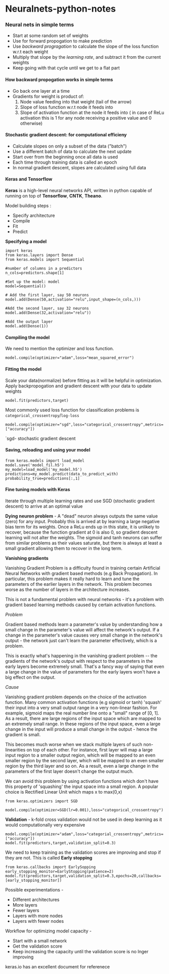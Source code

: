 # Neuralnets-python-notes

### **Neural nets in simple terms**

* Start at some random set of weights
* Use for forward propogation to make prediction
* Use *backward progragation* to calculate the slope of the loss function w.r.t each weight
* Multiply that slope by the *learning rate*, and subtract it from the current weights
* Keep going with that cycle until we get to a flat part
 
#### **How backward propogation works in simple terms**

* Go back one layer at a time
* Gradients for weight is product of:
	1. Node value feeding into that weight (tail of the arrow)
	2. Slope of loss function w.r.t node it feeds into
	3. Slope of activation function at the node it feeds into ( in case of ReLu activation this is 1 for any node receiving a positive value and 0 otherwise)

#### **Stochastic gradient descent: for computational efficieny**
* Calculate slopes on only a subset of the data ("batch")
* Use a different batch of data to calculate the next update
* Start over from the beginning once all data is used
* Each time through training data is called an epoch
* In normal gradient descent, slopes are calculated using full data 

#### Keras and Tensorflow
**Keras** is a high-level neural networks API, written in python capable of running on top of **Tensorflow**, **CNTK**, **Theano**.

Model building steps :

* Specify architecture
* Compile
* Fit
* Predict

**Specifying a model**

```{python}
import keras
from keras.layers import Dense
from keras.models import Sequential

#number of columns in a predictors 
n_cols=predictors.shape[1] 

#Set up the model: model
model=Sequential()

# Add the first layer, say 50 neurons
model.add(Dense(50,activation="relu",input_shape=(n_cols,)))

#Add the second layer, say 32 neurons
model.add(Dense(32,activation="relu"))

#Add the output layer
model.add(Dense(1))

```
#### Compiling the model
We need to mention the optimizer and loss function. 
```{python}
model.compile(optimizer="adam",loss="mean_squared_error")
```
#### Fitting the model 
Scale your data(normalize) before fitting as it will be helpful in optimization. Apply backpropogation and gradient descent with your data to update weights
```{python}
model.fit(predictors,target)
```
Most commonly used loss function for classification problems is `categorical_crossentropy`/`log-loss` 
```{python}
model.compile(optimizer="sgd",loss="categorical_crossentropy",metrics=["accuracy"])
```
`sgd- stochastic gradient descent

#### Saving, reloading and using your model
```{python}
from keras.models import load_model
model.save('model_fil.h5')
my_model=load_model('my_model.h5')
predictions=my_model.predict(data_to_predict_with)
probability_true=predictions[:,1]
```

#### Fine tuning models with Keras
Iterate through multiple learning rates and use SGD (stochastic gradient descent) to arrive at an optimal value

**Dying neuron problem** - A "dead" neuron always outputs the same value (zero) for any input. Probably this is arrived at by learning a large negative bias term for its weights. Once a ReLu ends up in this state, it is unlikely to recover, because the function gradient at 0 is also 0, so gradient descent learning will not alter the weights. The sigmoid and tanh neurons can suffer from similar problems as their values saturate, but there is always at least a small gradient allowing them to recover in the long term.
 
**Vanishing gradients** 

Vanishing Gradient Problem is a difficulty found in training certain Artificial Neural Networks with gradient based methods (e.g Back Propagation). In particular, this problem makes it really hard to learn and tune the parameters of the earlier layers in the network. This problem becomes worse as the number of layers in the architecture increases.

This is not a fundamental problem with neural networks - it's a problem with gradient based learning methods caused by certain activation functions. 

*Problem*

Gradient based methods learn a parameter's value by understanding how a small change in the parameter's value will affect the network's output. If a change in the parameter's value causes very small change in the network's output - the network just can't learn the parameter effectively, which is a problem.

This is exactly what's happening in the vanishing gradient problem -- the gradients of the network's output with respect to the parameters in the early layers become extremely small. That's a fancy way of saying that even a large change in the value of parameters for the early layers won't have a big effect on the output.

*Cause*

Vanishing gradient problem depends on the choice of the activation function. Many common activation functions (e.g sigmoid or tanh) 'squash' their input into a very small output range in a very non-linear fashion. For example, sigmoid maps the real number line onto a "small" range of [0, 1]. As a result, there are large regions of the input space which are mapped to an extremely small range. In these regions of the input space, even a large change in the input will produce a small change in the output - hence the gradient is small.

This becomes much worse when we stack multiple layers of such non-linearities on top of each other. For instance, first layer will map a large input region to a smaller output region, which will be mapped to an even smaller region by the second layer, which will be mapped to an even smaller region by the third layer and so on. As a result, even a large change in the parameters of the first layer doesn't change the output much.

We can avoid this problem by using activation functions which don't have this property of 'squashing' the input space into a small region. A popular choice is Rectified Linear Unit which maps x to max(0,x)


```{python}
from keras.optimizers import SGD

model.compile(optimizer=SGD(lr=0.001),loss="categorical_crossentropy")

```

**Validation** - k-fold cross validation would not be used in deep learning as it would computationally very expensive
```{python}
model.compile(optimizer="adam",loss="categorial_crossentropy",metrics=["accuracy"])
model.fit(predictors,target,validation_split=0.3)
```
We need to keep training as the validation scores are improving and stop if they are not. This is called **Early stopping**

```{python}
from keras.callbacks import EarlySopping
early_stopping_monitor=EarlyStopping(patience=2)
model.fit(predictors,target,validation_split=0.3,epochs=20,callbacks=[early_stopping_monitor])

```
Possible experimentations -
 
* Different architectures
* More layers
* Fewer layers
* Layers with more nodes
* Layers with fewer nodes

Workflow for optimizing model capacity -

* Start with a small network
* Get the validation score
* Keep increasing the capacity until the validation score is no lnger improving

keras.io has an excellent document for referenece
